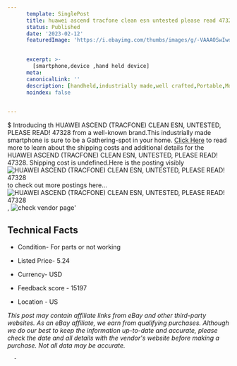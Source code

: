 ```yaml
---
      template: SinglePost
      title: huawei ascend tracfone clean esn untested please read 47328
      status: Published
      date: '2023-02-12'
      featuredImage: 'https://i.ebayimg.com/thumbs/images/g/-VAAAOSwIwdiK8MU/s-l225.jpg'
       

      excerpt: >-
        [smartphone,device ,hand held device]
      meta:
      canonicalLink: ''
      description: [handheld,industrially made,well crafted,Portable,Mobile,Compact,Convenient,Lightweight,Maneuverable,Man-portable,Miniature,Carriable,Hand-held,Light,Holdable,Transportable,Mobile device,Pocket-sized,On-the-go,Wireless,Cordless,Compact size,Convenient size, smartphone,device ,hand held device]
      noindex: false
      

---
```

$
      Introducing th HUAWEI ASCEND (TRACFONE) CLEAN ESN, UNTESTED, PLEASE READ! 47328 from a well-known brand.This industrially made smartphone is sure to be a Gathering-spot in your home. [Click Here](https://www.ebay.com/itm/175196104768?hash=item28ca806840%3Ag%3A-VAAAOSwIwdiK8MU&mkevt=1&mkcid=1&mkrid=711-53200-19255-0&campid=%253CePNCampaignId%253E&customid=%253CreferenceId%253E&toolid=10049) to read more to learn about the shipping costs and additional details for the HUAWEI ASCEND (TRACFONE) CLEAN ESN, UNTESTED, PLEASE READ! 47328. Shipping cost is undefined.Here is the posting visibly ![HUAWEI ASCEND (TRACFONE) CLEAN ESN, UNTESTED, PLEASE READ! 47328](https://i.ebayimg.com/thumbs/images/g/-VAAAOSwIwdiK8MU/s-l225.jpg) to check out more postings here... ![HUAWEI ASCEND (TRACFONE) CLEAN ESN, UNTESTED, PLEASE READ! 47328](https://i.ebayimg.com/images/g/-VAAAOSwIwdiK8MU/s-l1600.jpg), ![check vendor page](https://origin-galleryplus.ebayimg.com/ws/web/175196104768_2_0_1/225x225.jpg)'

      

 ## Technical Facts 



     
      

 - Condition- For parts or not working 


      

 - Listed Price- 5.24 


      

 - Currency- USD 


      

 - Feedback score - 15197 


      

 - Location - US 


      
      

 *_This post may contain affiliate links from eBay and other third-party websites. As an eBay affiliate, we earn from qualifying purchases. Although we do our best to keep the information up-to-date and accurate, please check the date and all details with the vendor's website before making a purchase. Not all data may be accurate._*




      -
